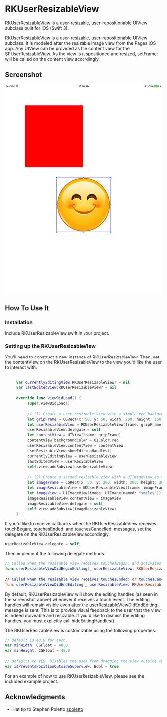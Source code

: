# RKUserResizableView
RKUserResizableView is a user-resizable, user-repositionable UIView subclass built for iOS (Swift 3).


RKUserResizableView is a user-resizable, user-repositionable UIView subclass. It is modeled after the resizable image view from the Pages iOS app. Any UIView can be provided as the content view for the SPUserResizableView. As the view is respositioned and resized, setFrame: will be called on the content view accordingly.

Screenshot
----
![RKUserResizableViewScreenshot](/screenshot.png?raw=true "RKUserResizableView")

How To Use It
-------------

### Installation

Include RKUserResizableView.swift in your project.

### Setting up the RKUserResizableView

You'll need to construct a new instance of RKUserResizableView. Then, set the contentView on the RKUserResizableView to the view you'd like the user to interact with.

``` swift

     var currentlyEditingView:RKUserResizableView? = nil
     var lastEditedView:RKUserResizableView? = nil

     override func viewDidLoad() {
          super.viewDidLoad()

          // (1) Create a user resizable view with a simple red background content view.
          let gripFrame = CGRect(x: 50, y: 50, width: 200, height: 150)
          let userResizableView = RKUserResizableView(frame: gripFrame)
          userResizableView.delegate = self
          let contentView = UIView(frame: gripFrame)
          contentView.backgroundColor = UIColor.red
          userResizableView.contentView = contentView
          userResizableView.showEditingHandles()
          currentlyEditingView = userResizableView
          lastEditedView = userResizableView
          self.view.addSubview(userResizableView)

          // (2) Create a second resizable view with a UIImageView as the content.
          let imageFrame = CGRect(x: 50, y: 200, width: 200, height: 200)
          let imageResizableView = RKUserResizableView(frame: imageFrame)
          let imageView = UIImageView(image: UIImage(named: "smiley"))
          imageResizableView.contentView = imageView
          imageResizableView.delegate = self
          self.view.addSubview(imageResizableView)
     }
```

If you'd like to receive callbacks when the RKUserResizableView receives touchBegan:, touchesEnded: and touchesCancelled: messages, set the delegate on the RKUserResizableView accordingly. 

``` swift
userResizableView.delegate = self;
```

Then implement the following delegate methods.

``` swift
// Called when the resizable view receives touchesBegan: and activates the editing handles.
func userResizableViewDidBeginEditing(_ userResizableView: RKUserResizableView)

// Called when the resizable view receives touchesEnded: or touchesCancelled:
func userResizableViewDidEndEditing(_ userResizableView: RKUserResizableView)
```

By default, RKUserResizableView will show the editing handles (as seen in the screenshot above) whenever it receives a touch event. The editing handles will remain visible even after the userResizableViewDidEndEditing: message is sent. This is to provide visual feedback to the user that the view is indeed moveable and resizable. If you'd like to dismiss the editing handles, you must explicitly call hideEditingHandles().

The RKUserResizableView is customizable using the following properties:

``` swift
// Default is 48.0 for each.
var minWidth: CGFloat = 48.0
var minHeight: CGFloat = 48.0

// Defaults to YES. Disables the user from dragging the view outside the parent view's bounds.
var isPreventsPositionOutsideSuperview: Bool = true
```

For an example of how to use RKUserResizableView, please see the included example project.

## Acknowledgments

* Hat tip to Stephen Poletto [spoletto](https://github.com/spoletto)

